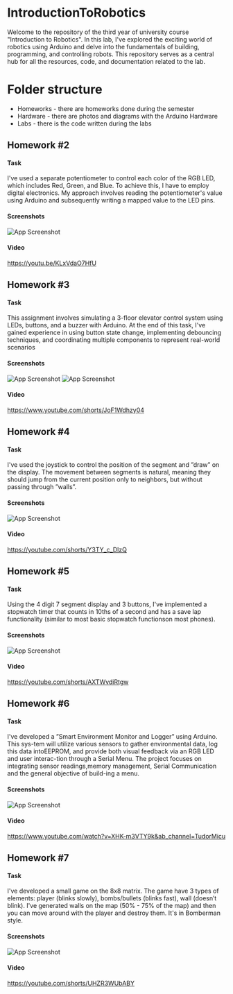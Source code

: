 # IntroductionToRobotics
Welcome to the repository of the third year of university course "Introduction to Robotics". 
In this lab, I've explored the exciting world of robotics using Arduino and delve into the fundamentals of building, programming, and controlling robots. 
This repository serves as a central hub for all the resources, code, and documentation related to the lab.

# Folder structure
* Homeworks - there are homeworks done during the semester
* Hardware - there are photos and diagrams with the Arduino Hardware
* Labs - there is the code written during the labs

## Homework #2

#### Task
I've used a separate potentiometer to control each color of the RGB LED, which includes Red, Green, and Blue. To achieve this, I have to employ digital electronics. My approach involves reading the potentiometer's value using Arduino and subsequently writing a mapped value to the LED pins.

#### Screenshots

![App Screenshot](https://i.imgur.com/P4llz7n.jpeg)

#### Video

https://youtu.be/KLxVdaO7HfU

## Homework #3

#### Task
This assignment involves simulating a 3-floor elevator control system using
LEDs, buttons, and a buzzer with Arduino. At the end of this task, I've gained
experience in using button state change, implementing debouncing techniques,
and coordinating multiple components to represent real-world scenarios

#### Screenshots

![App Screenshot](https://i.imgur.com/WjgczSy.jpg)
![App Screenshot](https://i.imgur.com/P862eM6.jpg)

#### Video

https://www.youtube.com/shorts/JoF1Wdhzy04

## Homework #4

#### Task
I've used the joystick to control the position of
the segment and ”draw” on the display. The movement between segments
is natural, meaning they should jump from the current position
only to neighbors, but without passing through ”walls”.

#### Screenshots

![App Screenshot](https://i.imgur.com/jOLjyol.jpg)

#### Video

https://youtube.com/shorts/Y3TY_c_DlzQ

## Homework #5

#### Task
Using the 4 digit 7 segment display and 3 buttons, I've implemented a stopwatch timer that counts in 10ths of a second and has a save lap functionality (similar to most basic stopwatch functionson most phones).

#### Screenshots

![App Screenshot](https://i.imgur.com/QXauNKF.jpg)

#### Video

https://youtube.com/shorts/AXTWvdiRtgw

## Homework #6

#### Task
I've developed a ”Smart Environment Monitor and Logger” using Arduino.  This sys-tem will utilize various sensors to gather environmental data, log this data intoEEPROM, and provide both visual feedback via an RGB LED and user interac-tion through a Serial Menu.  The project focuses on integrating sensor readings,memory management, Serial Communication and the general objective of build-ing a menu.

#### Screenshots

![App Screenshot](https://i.imgur.com/C5ch52p.jpeg)

#### Video

https://www.youtube.com/watch?v=XHK-m3VTY9k&ab_channel=TudorMicu

## Homework #7

#### Task
I've developed a small game on the 8x8 matrix. The game have 3 types
of elements: player (blinks slowly), bombs/bullets (blinks fast), wall (doesn’t
blink). I've generated walls on the map (50% - 75% of the map) and then
you can move around with the player and destroy them. It's in Bomberman
style.

#### Screenshots

![App Screenshot](https://i.imgur.com/x9NIz4S.jpg)

#### Video

https://youtube.com/shorts/UHZR3WUbABY